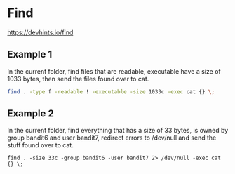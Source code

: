 # Find 

https://devhints.io/find

## Example 1

In the current folder, find files that are readable, executable have a size of 1033 bytes, then send the files found over to cat.

```bash
find . -type f -readable ! -executable -size 1033c -exec cat {} \;
```

## Example 2

In the current folder, find everything that has a size of 33 bytes, is owned by group bandit6 and user bandit7, redirect errors to /dev/null and send the stuff found over to cat.

```
find . -size 33c -group bandit6 -user bandit7 2> /dev/null -exec cat {} \;
```